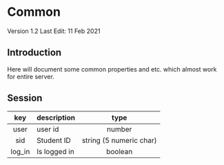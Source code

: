# Common

Version 1.2
Last Edit: 11 Feb 2021

## Introduction

Here will document some common properties and etc. which almost work for entire server.

## Session

|  key   | description  |          type           |
| :----: | ------------ | :---------------------: |
|  user  | user id      |         number          |
|  sid   | Student ID   | string (5 numeric char) |
| log_in | Is logged in |         boolean         |
